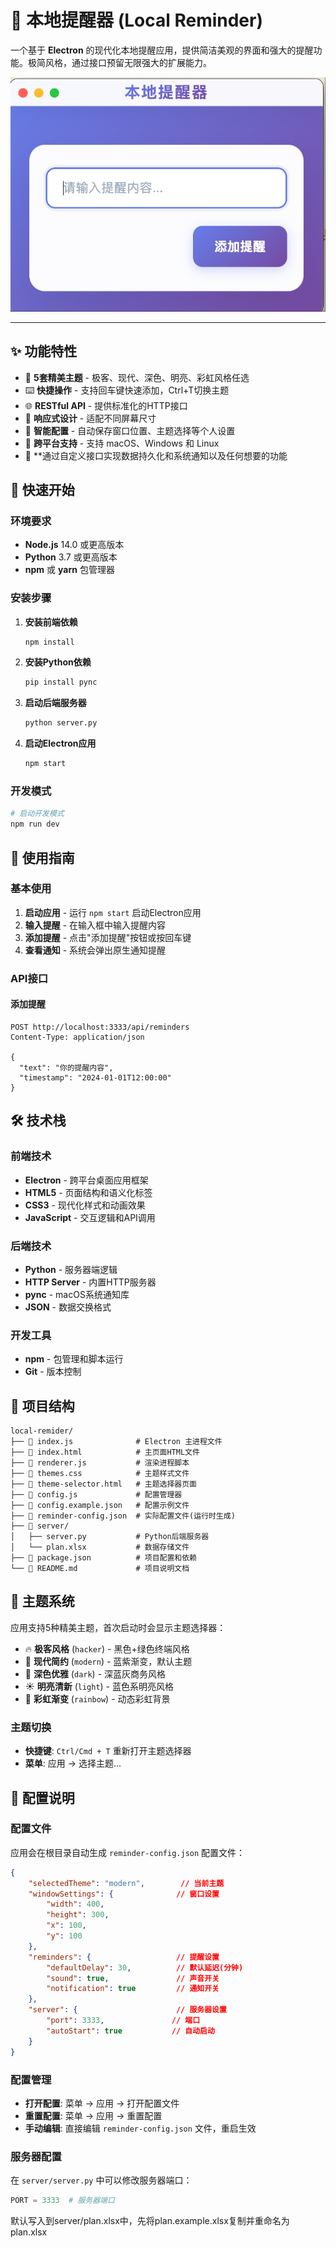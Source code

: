 # 🚀 本地提醒器 (Local Reminder)

一个基于 **Electron** 的现代化本地提醒应用，提供简洁美观的界面和强大的提醒功能。极简风格，通过接口预留无限强大的扩展能力。

![应用截图](screen.png)

---

## ✨ 功能特性

- 🎨 **5套精美主题** - 极客、现代、深色、明亮、彩虹风格任选
- ⌨️ **快捷操作** - 支持回车键快速添加，Ctrl+T切换主题
- 🌐 **RESTful API** - 提供标准化的HTTP接口
- 📱 **响应式设计** - 适配不同屏幕尺寸
- 🔧 **智能配置** - 自动保存窗口位置、主题选择等个人设置
- 🚀 **跨平台支持** - 支持 macOS、Windows 和 Linux
- 💾 **通过自定义接口实现数据持久化和系统通知以及任何想要的功能

## 🚀 快速开始

### 环境要求

- **Node.js** 14.0 或更高版本
- **Python** 3.7 或更高版本
- **npm** 或 **yarn** 包管理器

### 安装步骤

1. **安装前端依赖**
   ```bash
   npm install
   ```

2. **安装Python依赖**
   ```bash
   pip install pync
   ```

3. **启动后端服务器**
   ```bash
   python server.py
   ```

4. **启动Electron应用**
   ```bash
   npm start
   ```

### 开发模式

```bash
# 启动开发模式
npm run dev
```

## 📖 使用指南

### 基本使用

1. **启动应用** - 运行 `npm start` 启动Electron应用
2. **输入提醒** - 在输入框中输入提醒内容
3. **添加提醒** - 点击"添加提醒"按钮或按回车键
4. **查看通知** - 系统会弹出原生通知提醒

### API接口

#### 添加提醒
```http
POST http://localhost:3333/api/reminders
Content-Type: application/json

{
  "text": "你的提醒内容",
  "timestamp": "2024-01-01T12:00:00"
}
```

## 🛠️ 技术栈

### 前端技术
- **Electron** - 跨平台桌面应用框架
- **HTML5** - 页面结构和语义化标签
- **CSS3** - 现代化样式和动画效果
- **JavaScript** - 交互逻辑和API调用

### 后端技术
- **Python** - 服务器端逻辑
- **HTTP Server** - 内置HTTP服务器
- **pync** - macOS系统通知库
- **JSON** - 数据交换格式

### 开发工具
- **npm** - 包管理和脚本运行
- **Git** - 版本控制

## 📁 项目结构

```
local-remider/
├── 📄 index.js              # Electron 主进程文件
├── 📄 index.html            # 主页面HTML文件
├── 📄 renderer.js           # 渲染进程脚本
├── 📄 themes.css            # 主题样式文件
├── 📄 theme-selector.html   # 主题选择器页面
├── 📄 config.js             # 配置管理器
├── 📄 config.example.json   # 配置示例文件
├── 📄 reminder-config.json  # 实际配置文件(运行时生成)
├── 📄 server/
│   ├── server.py           # Python后端服务器
│   └── plan.xlsx           # 数据存储文件
├── 📄 package.json          # 项目配置和依赖
└── 📄 README.md             # 项目说明文档
```

## 🎨 主题系统

应用支持5种精美主题，首次启动时会显示主题选择器：

- 🔥 **极客风格** (`hacker`) - 黑色+绿色终端风格
- 🌟 **现代简约** (`modern`) - 蓝紫渐变，默认主题
- 🌙 **深色优雅** (`dark`) - 深蓝灰商务风格  
- ☀️ **明亮清新** (`light`) - 蓝色系明亮风格
- 🌈 **彩虹渐变** (`rainbow`) - 动态彩虹背景

### 主题切换

- **快捷键**: `Ctrl/Cmd + T` 重新打开主题选择器
- **菜单**: 应用 → 选择主题...

## 🔧 配置说明

### 配置文件

应用会在根目录自动生成 `reminder-config.json` 配置文件：

```json
{
    "selectedTheme": "modern",        // 当前主题
    "windowSettings": {              // 窗口设置
        "width": 400,
        "height": 300,
        "x": 100,
        "y": 100
    },
    "reminders": {                   // 提醒设置
        "defaultDelay": 30,          // 默认延迟(分钟)
        "sound": true,               // 声音开关
        "notification": true         // 通知开关
    },
    "server": {                      // 服务器设置
        "port": 3333,               // 端口
        "autoStart": true           // 自动启动
    }
}
```

### 配置管理

- **打开配置**: 菜单 → 应用 → 打开配置文件
- **重置配置**: 菜单 → 应用 → 重置配置
- **手动编辑**: 直接编辑 `reminder-config.json` 文件，重启生效

### 服务器配置

在 `server/server.py` 中可以修改服务器端口：

```python
PORT = 3333  # 服务器端口
```

默认写入到server/plan.xlsx中，先将plan.example.xlsx复制并重命名为plan.xlsx
